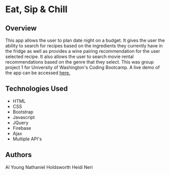 # Eat, Sip & Chill

## Overview

This app allows the user to plan date night on a budget.  It gives the user the ability to search for recipes based on the ingredients they currently have in the fridge as well as provides a wine pairing recommendation for the user selected recipe.  It also allows the user to search movie rental recommendations based on the genre that they select.  This was group project 1 for University of Washington's Coding Bootcamp.  A live demo of the app can be accessed [here.](https://packleader206.github.io/Class-Project-1/)

## Technologies Used

- HTML
- CSS
- Bootstrap
- Javascript
- JQuery
- Firebase
- Ajax
- Multiple API's

## Authors

Al Young
Nathaniel Holdsworth
Heidi
Neri
